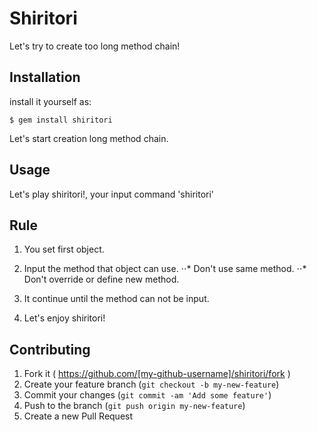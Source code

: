 # Shiritori

Let's try to create too long method chain!

## Installation

install it yourself as:

    $ gem install shiritori

Let's start creation long method chain.

## Usage

Let's play shiritori!, your input command 'shiritori'

## Rule

1. You set first object.

2. Input the method that object can use.
⋅⋅* Don't use same method.
⋅⋅* Don't override or define new method.

3. It continue until the method can not be input.

4. Let's enjoy shiritori!

## Contributing

1. Fork it ( https://github.com/[my-github-username]/shiritori/fork )
2. Create your feature branch (`git checkout -b my-new-feature`)
3. Commit your changes (`git commit -am 'Add some feature'`)
4. Push to the branch (`git push origin my-new-feature`)
5. Create a new Pull Request